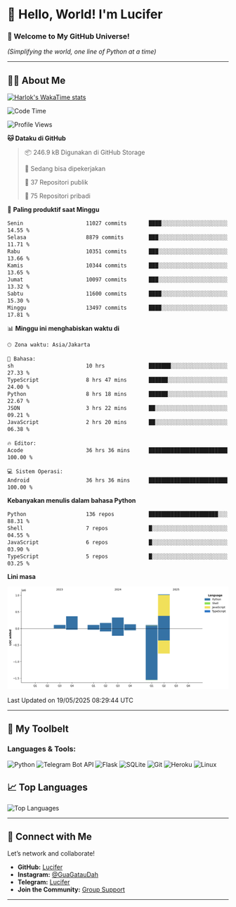 # 👋 Hello, World! I'm Lucifer 

### 🚀 Welcome to My GitHub Universe!  
*(Simplifying the world, one line of Python at a time)*  

---

## 🧑‍💻 About Me


[![Harlok's WakaTime stats](https://github-readme-stats.vercel.app/api/wakatime?username=LuciferReborns)](https://github.com/jonesroot/github-readme-stats)


<!--START_SECTION:waka-->
![Code Time](http://img.shields.io/badge/Code%20Time-205%20hrs%2033%20mins-blue)

![Profile Views](http://img.shields.io/badge/Profil%20dilihat-12-blue)

**🐱 Dataku di GitHub** 

> 📦 246.9 kB Digunakan di GitHub Storage 
 > 
> 💼 Sedang bisa dipekerjakan
 > 
> 📜 37 Repositori publik 
 > 
> 🔑 75 Repositori pribadi 
 > 
📅 **Paling produktif saat Minggu** 

```text
Senin                    11027 commits       ████░░░░░░░░░░░░░░░░░░░░░   14.55 % 
Selasa                   8879 commits        ███░░░░░░░░░░░░░░░░░░░░░░   11.71 % 
Rabu                     10351 commits       ███░░░░░░░░░░░░░░░░░░░░░░   13.66 % 
Kamis                    10344 commits       ███░░░░░░░░░░░░░░░░░░░░░░   13.65 % 
Jumat                    10097 commits       ███░░░░░░░░░░░░░░░░░░░░░░   13.32 % 
Sabtu                    11600 commits       ████░░░░░░░░░░░░░░░░░░░░░   15.30 % 
Minggu                   13497 commits       ████░░░░░░░░░░░░░░░░░░░░░   17.81 % 
```


📊 **Minggu ini menghabiskan waktu di** 

```text
🕑︎ Zona waktu: Asia/Jakarta

💬 Bahasa: 
sh                       10 hrs              ███████░░░░░░░░░░░░░░░░░░   27.33 % 
TypeScript               8 hrs 47 mins       ██████░░░░░░░░░░░░░░░░░░░   24.00 % 
Python                   8 hrs 18 mins       ██████░░░░░░░░░░░░░░░░░░░   22.67 % 
JSON                     3 hrs 22 mins       ██░░░░░░░░░░░░░░░░░░░░░░░   09.21 % 
JavaScript               2 hrs 20 mins       ██░░░░░░░░░░░░░░░░░░░░░░░   06.38 % 

🔥 Editor: 
Acode                    36 hrs 36 mins      █████████████████████████   100.00 % 

💻 Sistem Operasi: 
Android                  36 hrs 36 mins      █████████████████████████   100.00 % 
```

**Kebanyakan menulis dalam bahasa Python** 

```text
Python                   136 repos           ██████████████████████░░░   88.31 % 
Shell                    7 repos             █░░░░░░░░░░░░░░░░░░░░░░░░   04.55 % 
JavaScript               6 repos             █░░░░░░░░░░░░░░░░░░░░░░░░   03.90 % 
TypeScript               5 repos             █░░░░░░░░░░░░░░░░░░░░░░░░   03.25 % 
```



**Lini masa**

![Lines of Code chart](https://raw.githubusercontent.com/jonesroot/jonesroot/main/assets/bar_graph.png)


 Last Updated on 19/05/2025 08:29:44 UTC
<!--END_SECTION:waka-->

---


## 🧰 My Toolbelt  

### Languages & Tools:  
![Python](https://img.shields.io/badge/-Python-3776AB?style=flat-square&logo=python&logoColor=white) ![Telegram Bot API](https://img.shields.io/badge/-Telegram%20Bot%20API-2CA5E0?style=flat-square&logo=telegram&logoColor=white) ![Flask](https://img.shields.io/badge/-Flask-000000?style=flat-square&logo=flask&logoColor=white) ![SQLite](https://img.shields.io/badge/-SQLite-003B57?style=flat-square&logo=sqlite&logoColor=white) ![Git](https://img.shields.io/badge/-Git-F05032?style=flat-square&logo=git&logoColor=white) ![Heroku](https://img.shields.io/badge/-Heroku-430098?style=flat-square&logo=heroku&logoColor=white) ![Linux](https://img.shields.io/badge/-Linux-FCC624?style=flat-square&logo=linux&logoColor=black)  


## 📈 Top Languages

![Top Languages](https://github-readme-stats.vercel.app/api/top-langs/?username=jonesroot&layout=compact&theme=tokyonight)  

---


## 🔗 Connect with Me  

Let’s network and collaborate!  
- **GitHub:** [Lucifer](https://github.com/jonesroot/jonesroot/blob/main/README.md)  
- **Instagram:** [@GuaGatauDah](https://instagram.com/guagataudah)  
- **Telegram:** [Lucifer](https://t.me/LuciferReborns)  
- **Join the Community:** [Group Support](https://t.me/GokilSupport)

---
